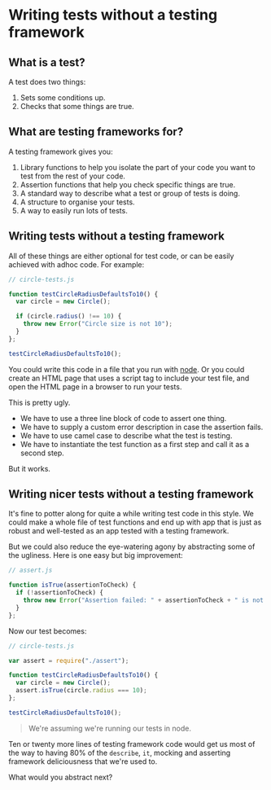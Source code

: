 # Writing tests without a testing framework

## What is a test?

A test does two things:

1. Sets some conditions up.
2. Checks that some things are true.

## What are testing frameworks for?

A testing framework gives you:

1. Library functions to help you isolate the part of your code you want to test from the rest of your code.
2. Assertion functions that help you check specific things are true.
3. A standard way to describe what a test or group of tests is doing.
4. A structure to organise your tests.
5. A way to easily run lots of tests.

## Writing tests without a testing framework

All of these things are either optional for test code, or can be easily achieved with adhoc code.  For example:

```js
// circle-tests.js

function testCircleRadiusDefaultsTo10() {
  var circle = new Circle();

  if (circle.radius() !== 10) {
    throw new Error("Circle size is not 10");
  }
};

testCircleRadiusDefaultsTo10();
```

You could write this code in a file that you run with [node](node.md).  Or you could create an HTML page that uses a script tag to include your test file, and open the HTML page in a browser to run your tests.

This is pretty ugly.

* We have to use a three line block of code to assert one thing.
* We have to supply a custom error description in case the assertion fails.
* We have to use camel case to describe what the test is testing.
* We have to instantiate the test function as a first step and call it as a second step.

But it works.

## Writing nicer tests without a testing framework

It's fine to potter along for quite a while writing test code in this style.  We could make a whole file of test functions and end up with app that is just as robust and well-tested as an app tested with a testing framework.

But we could also reduce the eye-watering agony by abstracting some of the ugliness.  Here is one easy but big improvement:

```js
// assert.js

function isTrue(assertionToCheck) {
  if (!assertionToCheck) {
    throw new Error("Assertion failed: " + assertionToCheck + " is not truthy");
  }
};
```

Now our test becomes:

```js
// circle-tests.js

var assert = require("./assert");

function testCircleRadiusDefaultsTo10() {
  var circle = new Circle();
  assert.isTrue(circle.radius === 10);
};

testCircleRadiusDefaultsTo10();
```

> We're assuming we're running our tests in node.

Ten or twenty more lines of testing framework code would get us most of the way to having 80% of the `describe`, `it`, mocking and asserting framework deliciousness that we're used to.

What would you abstract next?
